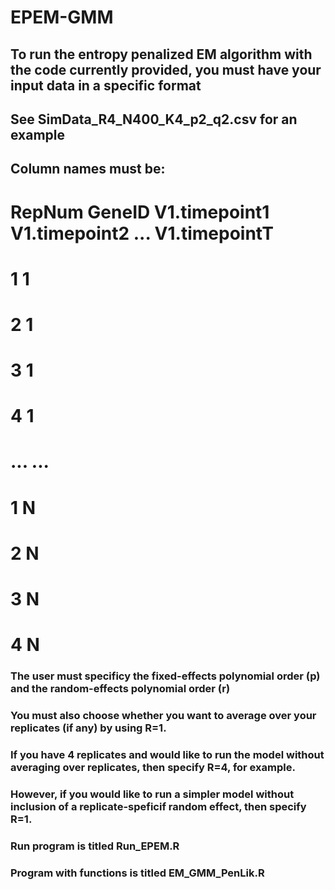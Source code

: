 # EPEM-GMM

## To run the entropy penalized EM algorithm with the code currently provided, you must have your input data in a specific format
## See SimData_R4_N400_K4_p2_q2.csv for an example
## Column names must be:

#  RepNum    GeneID     V1.timepoint1     V1.timepoint2      ...      V1.timepointT
#     1        1
#     2        1
#     3        1
#     4        1 
#     ...      ...
#     1        N
#     2        N
#     3        N
#     4        N 

### The user must specificy the fixed-effects polynomial order (p) and the random-effects polynomial order (r)
### You must also choose whether you want to average over your replicates (if any) by using R=1.
### If you have 4 replicates and would like to run the model without averaging over replicates, then specify R=4, for example.
### However, if you would like to run a simpler model without inclusion of a replicate-speficif random effect, then specify R=1.

### Run program is titled Run_EPEM.R
### Program with functions is titled EM_GMM_PenLik.R
